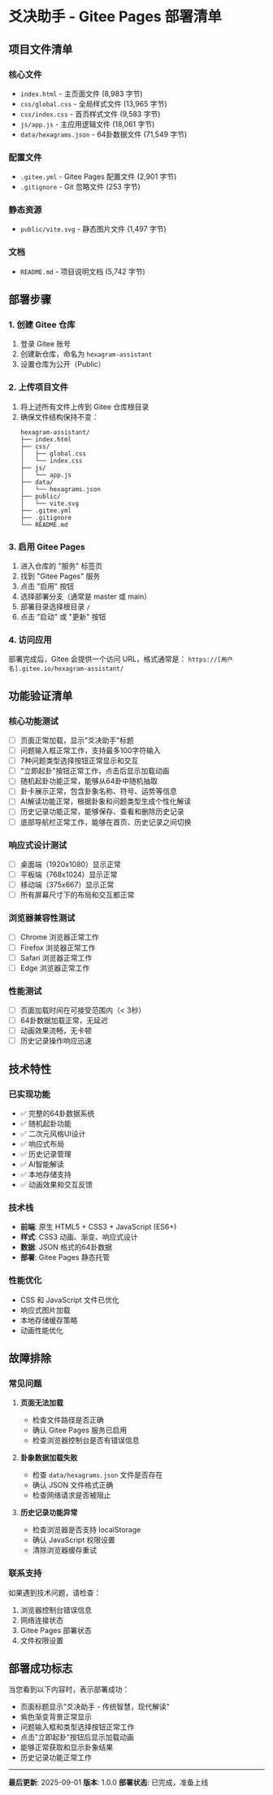 # 爻决助手 - Gitee Pages 部署清单

## 项目文件清单

### 核心文件
- `index.html` - 主页面文件 (8,983 字节)
- `css/global.css` - 全局样式文件 (13,965 字节)
- `css/index.css` - 首页样式文件 (9,583 字节)
- `js/app.js` - 主应用逻辑文件 (18,061 字节)
- `data/hexagrams.json` - 64卦数据文件 (71,549 字节)

### 配置文件
- `.gitee.yml` - Gitee Pages 配置文件 (2,901 字节)
- `.gitignore` - Git 忽略文件 (253 字节)

### 静态资源
- `public/vite.svg` - 静态图片文件 (1,497 字节)

### 文档
- `README.md` - 项目说明文档 (5,742 字节)

## 部署步骤

### 1. 创建 Gitee 仓库
1. 登录 Gitee 账号
2. 创建新仓库，命名为 `hexagram-assistant`
3. 设置仓库为公开（Public）

### 2. 上传项目文件
1. 将上述所有文件上传到 Gitee 仓库根目录
2. 确保文件结构保持不变：
   ```
   hexagram-assistant/
   ├── index.html
   ├── css/
   │   ├── global.css
   │   └── index.css
   ├── js/
   │   └── app.js
   ├── data/
   │   └── hexagrams.json
   ├── public/
   │   └── vite.svg
   ├── .gitee.yml
   ├── .gitignore
   └── README.md
   ```

### 3. 启用 Gitee Pages
1. 进入仓库的 "服务" 标签页
2. 找到 "Gitee Pages" 服务
3. 点击 "启用" 按钮
4. 选择部署分支（通常是 master 或 main）
5. 部署目录选择根目录 `/`
6. 点击 "启动" 或 "更新" 按钮

### 4. 访问应用
部署完成后，Gitee 会提供一个访问 URL，格式通常是：
`https://[用户名].gitee.io/hexagram-assistant/`

## 功能验证清单

### 核心功能测试
- [ ] 页面正常加载，显示"爻决助手"标题
- [ ] 问题输入框正常工作，支持最多100字符输入
- [ ] 7种问题类型选择按钮正常显示和交互
- [ ] "立即起卦"按钮正常工作，点击后显示加载动画
- [ ] 随机起卦功能正常，能够从64卦中随机抽取
- [ ] 卦卡展示正常，包含卦象名称、符号、运势等信息
- [ ] AI解读功能正常，根据卦象和问题类型生成个性化解读
- [ ] 历史记录功能正常，能够保存、查看和删除历史记录
- [ ] 底部导航栏正常工作，能够在首页、历史记录之间切换

### 响应式设计测试
- [ ] 桌面端（1920x1080）显示正常
- [ ] 平板端（768x1024）显示正常
- [ ] 移动端（375x667）显示正常
- [ ] 所有屏幕尺寸下的布局和交互都正常

### 浏览器兼容性测试
- [ ] Chrome 浏览器正常工作
- [ ] Firefox 浏览器正常工作
- [ ] Safari 浏览器正常工作
- [ ] Edge 浏览器正常工作

### 性能测试
- [ ] 页面加载时间在可接受范围内（< 3秒）
- [ ] 64卦数据加载正常，无延迟
- [ ] 动画效果流畅，无卡顿
- [ ] 历史记录操作响应迅速

## 技术特性

### 已实现功能
- ✅ 完整的64卦数据系统
- ✅ 随机起卦功能
- ✅ 二次元风格UI设计
- ✅ 响应式布局
- ✅ 历史记录管理
- ✅ AI智能解读
- ✅ 本地存储支持
- ✅ 动画效果和交互反馈

### 技术栈
- **前端**: 原生 HTML5 + CSS3 + JavaScript (ES6+)
- **样式**: CSS3 动画、渐变、响应式设计
- **数据**: JSON 格式的64卦数据
- **部署**: Gitee Pages 静态托管

### 性能优化
- CSS 和 JavaScript 文件已优化
- 响应式图片加载
- 本地存储缓存策略
- 动画性能优化

## 故障排除

### 常见问题
1. **页面无法加载**
   - 检查文件路径是否正确
   - 确认 Gitee Pages 服务已启用
   - 检查浏览器控制台是否有错误信息

2. **卦象数据加载失败**
   - 检查 `data/hexagrams.json` 文件是否存在
   - 确认 JSON 文件格式正确
   - 检查网络请求是否被阻止

3. **历史记录功能异常**
   - 检查浏览器是否支持 localStorage
   - 确认 JavaScript 权限设置
   - 清除浏览器缓存重试

### 联系支持
如果遇到技术问题，请检查：
1. 浏览器控制台错误信息
2. 网络连接状态
3. Gitee Pages 部署状态
4. 文件权限设置

## 部署成功标志

当您看到以下内容时，表示部署成功：
- 页面标题显示"爻决助手 - 传统智慧，现代解读"
- 紫色渐变背景正常显示
- 问题输入框和类型选择按钮正常工作
- 点击"立即起卦"按钮后显示加载动画
- 能够正常获取和显示卦象结果
- 历史记录功能正常工作

---

**最后更新**: 2025-09-01
**版本**: 1.0.0
**部署状态**: 已完成，准备上线
